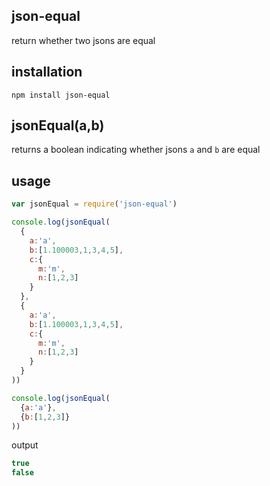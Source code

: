 ## json-equal
return whether two jsons are equal

## installation
    npm install json-equal

## jsonEqual(a,b)
returns a boolean indicating whether jsons `a` and `b` are equal

## usage
```javascript
var jsonEqual = require('json-equal')

console.log(jsonEqual(
  {
    a:'a',
    b:[1.100003,1,3,4,5],
    c:{
      m:'m',
      n:[1,2,3]
    }
  },
  {
    a:'a',
    b:[1.100003,1,3,4,5],
    c:{
      m:'m',
      n:[1,2,3]
    }
  }
))

console.log(jsonEqual(
  {a:'a'},
  {b:[1,2,3]}
))
```
output
```javascript
true
false
```
